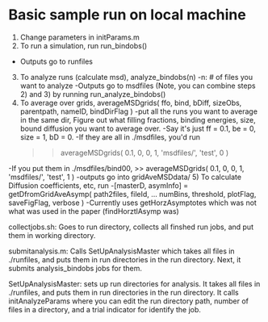 # Basic sample run on local machine
1) Change parameters in initParams.m
2) To run a simulation, run run_bindobs()
  - Outputs go to runfiles
3) To analyze runs (calculate msd), analyze_bindobs(n)
  -n: # of files you want to analyze
  -Outputs go to msdfiles
(Note, you can combine steps 2) and 3) by running run_analyze_bindobs()
4) To average over grids, averageMSDgrids( ffo, bind, bDiff, sizeObs, parentpath, nameID, bindDirFlag )
  -put all the runs you want to average in the same dir,
    Figure out what filling fractions, binding energies, size, bound diffusion
    you want to average over. 
   -Say it's just ff = 0.1, be = 0, size = 1, bD = 0. 
      -If they are all in ./msdfiles, you'd run 
      >> averageMSDgrids( 0.1, 0, 0, 1, 'msdfiles/', 'test', 0 )

  -If you put them in ./msdfiles/bind00,
      >> averageMSDgrids( 0.1, 0, 0, 1, 'msdfiles/', 'test', 1 )
  -outputs go into gridAveMSDdata/
5) To calculate Diffusion coefficients, etc, run
  -[masterD, asymInfo] = getDfromGridAveAsymp( path2files, fileId, ...
  numBins, threshold, plotFlag, saveFigFlag, verbose )
  -Currently uses getHorzAsymptotes which was not what was used in the paper (findHorztlAsymp was)
  
collectjobs.sh: Goes to run directory, collects all finshed run jobs, and put
them in working directory.

submitanalysis.m: Calls  SetUpAnalysisMaster which takes all files in ./runfiles, 
  and puts them in run directories in the run directory. Next, it submits 
  analysis_bindobs jobs for them. 

SetUpAnalysisMaster: sets up run directories for analysis. It takes all files in ./runfiles,
  and puts them in run directories in the run directory. It calls
  initAnalyzeParams where you can edit the run directory path, number of files 
  in a directory, and a trial indicator for identify the job.

